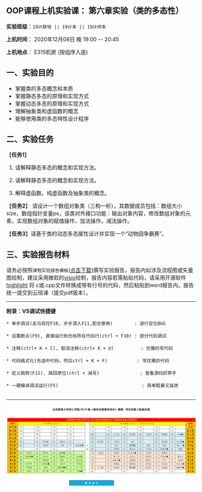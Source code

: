 **OOP课程上机实验课： 第六章实验（类的多态性）**
---

**实验班级**：`19计联培 || 19计本 || 19计师本`

**上机时间**： 
                2020年12月08日 晚 19:00 -- 20:45
          

**上机地点**：  E315机房 (按组序入座)



## 一、实验目的

*  掌握类的多态概念和本质
*  掌握静态多态的原理和实现方式
*  掌握动态多态的原理和实现方式
*  理解抽象类和虚函数的概念
*  能够使用类的多态特性设计程序

## 二、实验任务


【**任务1**】

1. 请解释静态多态的概念和实现方法。

2. 请解释静态多态的概念和实现方法。

3. 解释虚函数，纯虚函数及抽象类的概念。

【**任务2**】 请设计一个数组对象类（三构一析），其数据成员包括：数组大小size，数组指针变量ps，该类对外接口功能：输出对象内容，修改数组对象的元素，实现数组对象的赋值操作，加法操作，减法操作。


【**任务3**】请基于类的动态多态属性设计并实现一个“动物园争霸赛”。


## 三、实验报告材料


请务必按照`课程实验报告模板`([点击下载](https://github.com/tsingke/OOP_CS2020/blob/master/%E5%AE%9E%E9%AA%8C%E6%8A%A5%E5%91%8A/%E3%80%8A%E9%9D%A2%E5%90%91%E5%AF%B9%E8%B1%A1%E7%A8%8B%E5%BA%8F%E8%AE%BE%E8%AE%A1%E3%80%8B%E5%AE%9E%E9%AA%8C%E6%8A%A5%E5%91%8A%E6%A8%A1%E6%9D%BF.docx))撰写实验报告，报告内如涉及流程图或矢量图绘制，建议采用微软的[visio](https://pan.baidu.com/s/1L4y1pWXcJjojZlIAQZjPAg)绘制，报告内容若需粘贴代码，请采用开源软件 [highlight](http://www.andre-simon.de/zip/highlight-setup-3.53-x64.exe) 将.c或.cpp文件转换成带有行号的代码，然后粘贴到word报告内。报告统一提交到云班课（提交pdf版本）。

---

  **附录：VS调试快捷键**

   ```  
   * 单步调试(走马观花F10, 步步深入F11,配合使用)        : 逐行定位BUG
   
   * 设置断点(F9), 直接运行到光标所在代码行(ctrl + F10) : 部分代码调试
   
   * 注释(ctrl+ K + C), 取消注释(ctrl+ K + U)          : 优雅的写代码
   
   * 代码格式化(先选中代码，然后ctrl + K + F)           : 写优雅的代码
   
   * 定义跳转(F12), 跳回原位(ctrl + 减号)               : 查看源码好帮手
   
   * 一键编译调试运行(F5)                               : 简单粗暴又高效                      
 

   ```


---

![image](https://github.com/tsingke/OOP_CS2020/blob/master/%E5%AE%9E%E9%AA%8C%E6%8A%A5%E5%91%8A/SeatArrangement.png)

